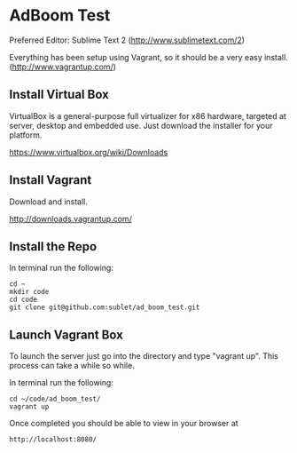 AdBoom Test
=================

Preferred Editor: Sublime Text 2 (http://www.sublimetext.com/2)

Everything has been setup using Vagrant, so it should be a very easy install. (http://www.vagrantup.com/) 

<h2>Install Virtual Box</h2>

VirtualBox is a general-purpose full virtualizer for x86 hardware, targeted at server, desktop and embedded use.  Just download the installer for your platform.

https://www.virtualbox.org/wiki/Downloads

<h2>Install Vagrant</h2>

Download and install.

http://downloads.vagrantup.com/

<h2>Install the Repo</h2>

In terminal run the following:

~~~~~{bash}
cd ~
mkdir code
cd code
git clone git@github.com:sublet/ad_boom_test.git
~~~~~

<h2>Launch Vagrant Box</h2>

To launch the server just go into the directory and type "vagrant up".  This process can take a while so while.

In terminal run the following:

~~~~~{bash}
cd ~/code/ad_boom_test/
vagrant up
~~~~~

Once completed you should be able to view in your browser at

~~~~~{bash}
http://localhost:8080/
~~~~~
